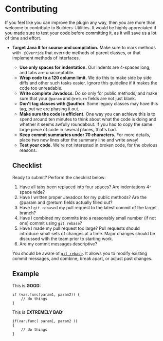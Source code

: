 # Contributing
If you feel like you can improve the plugin any way, then you are more than welcome to contribute to Builders-Utilities. It would be highly appreciated if you made sure to test your code before committing it, as it will save us a lot of time and effort.

* **Target Java 8 for source and compilation.** Make sure to mark methods with
  ` @Override` that override methods of parent classes, or that implement
  methods of interfaces.
  * **Use only spaces for indentation.** Our indents are 4-spaces long, and tabs
    are unacceptable.
  * **Wrap code to a 120 column limit.** We do this to make side by side diffs
    and other such tasks easier. Ignore this guideline if it makes the code
    too unreadable.
  * **Write complete Javadocs.** Do so only for public methods, and make sure
    that your `@param` and `@return` fields are not just blank.
  * **Don't tag classes with @author.** Some legacy classes may have this tag,
    but we are phasing it out.
  * **Make sure the code is efficient.** One way you can achieve this is to spend
    around ten minutes to think about what the code is doing and whether it
    seems awfully roundabout. If you had to copy the same large piece of
    code in several places, that's bad.
  * **Keep commit summaries under 70 characters.** For more details, place two
    new lines after the summary line and write away!
  * **Test your code.** We're not interested in broken code, for the obvious reasons.
  
  Checklist
  ---------
  
  Ready to submit? Perform the checklist below:
  
  1. Have all tabs been replaced into four spaces? Are indentations 4-space wide?
  2. Have I written proper Javadocs for my public methods? Are the @param and
     @return fields actually filled out?
  3. Have I `git rebase`d my pull request to the latest commit of the target
     branch?
  4. Have I combined my commits into a reasonably small number (if not one)
     commit using `git rebase`?
  5. Have I made my pull request too large? Pull requests should introduce
     small sets of changes at a time. Major changes should be discussed with
     the team prior to starting work.
  6. Are my commit messages descriptive?
  
  You should be aware of [`git rebase`](http://learn.github.com/p/rebasing.html).
  It allows you to modify existing commit messages, and combine, break apart, or
  adjust past changes.
  
  Example
  -------
  
  This is **GOOD:**
  
      if (var.func(param1, param2)) {
          // do things
      }
  
  This is **EXTREMELY BAD:**
  
      if(var.func( param1, param2 ))
      {
          // do things
      }
